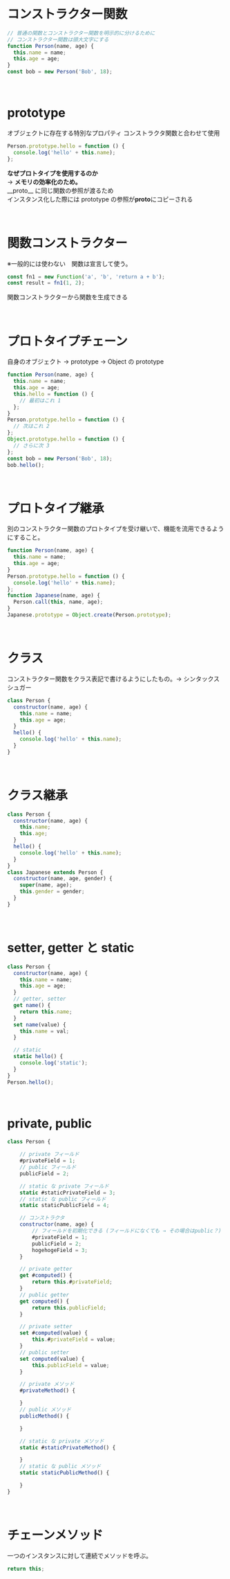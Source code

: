# コンストラクター関数

```js
// 普通の関数とコンストラクター関数を明示的に分けるために
// コンストラクター関数は頭大文字にする
function Person(name, age) {
  this.name = name;
  this.age = age;
}
const bob = new Person('Bob', 18);
```

<br />

# prototype

オブジェクトに存在する特別なプロパティ
コンストラクタ関数と合わせて使用

```js
Person.prototype.hello = function () {
  console.log('hello' + this.name);
};
```

**なぜプロトタイプを使用するのか**  
→ **メモリの効率化のため。**  
\_\_proto\_\_ に同じ関数の参照が渡るため  
インスタンス化した際には prototype の参照が**proto**にコピーされる

<br />

# 関数コンストラクター

※一般的には使わない　関数は宣言して使う。

```js
const fn1 = new Function('a', 'b', 'return a + b');
const result = fn1(1, 2);
```

関数コンストラクターから関数を生成できる

<br />

# プロトタイプチェーン

自身のオブジェクト → prototype → Object の prototype

```js
function Person(name, age) {
  this.name = name;
  this.age = age;
  this.hello = function () {
    // 最初はこれ 1
  };
}
Person.prototype.hello = function () {
  // 次はこれ 2
};
Object.prototype.hello = function () {
  // さらに次 3
};
const bob = new Person('Bob', 18);
bob.hello();
```

<br />

# プロトタイプ継承

別のコンストラクター関数のプロトタイプを受け継いで、機能を流用できるようにすること。

```js
function Person(name, age) {
  this.name = name;
  this.age = age;
}
Person.prototype.hello = function () {
  console.log('hello' + this.name);
};
function Japanese(name, age) {
  Person.call(this, name, age);
}
Japanese.prototype = Object.create(Person.prototype);
```

<br />

# クラス

コンストラクター関数をクラス表記で書けるようにしたもの。→ シンタックスシュガー

```js
class Person {
  constructor(name, age) {
    this.name = name;
    this.age = age;
  }
  hello() {
    console.log('hello' + this.name);
  }
}
```

<br />

# クラス継承

```js
class Person {
  constructor(name, age) {
    this.name;
    this.age;
  }
  hello() {
    console.log('hello' + this.name);
  }
}
class Japanese extends Person {
  constructor(name, age, gender) {
    super(name, age);
    this.gender = gender;
  }
}
```

<br />

# setter, getter と static

```js
class Person {
  constructor(name, age) {
    this.name = name;
    this.age = age;
  }
  // getter, setter
  get name() {
    return this.name;
  }
  set name(value) {
    this.name = val;
  }

  // static
  static hello() {
    console.log('static');
  }
}
Person.hello();
```

<br />

# private, public

```js
class Person {

    // private フィールド
    #privateField = 1;
    // public フィールド
    publicField = 2;

    // static な private フィールド
    static #staticPrivateField = 3;
    // static な public フィールド
    static staticPublicField = 4;

    // コンストラクタ
    constructor(name, age) {
        // フィールドを初期化できる (フィールドになくても → その場合はpublic？)
        #privateField = 1;
        publicField = 2;
        hogehogeField = 3;
    }

    // private getter
    get #computed() {
        return this.#privateField;
    }
    // public getter
    get computed() {
        return this.publicField;
    }

    // private setter
    set #computed(value) {
        this.#privateField = value;
    }
    // public setter
    set computed(value) {
        this.publicField = value;
    }

    // private メソッド
    #privateMethod() {

    }
    // public メソッド
    publicMethod() {

    }

    // static な private メソッド
    static #staticPrivateMethod() {

    }
    // static な public メソッド
    static staticPublicMethod() {

    }
}
```

<br />

# チェーンメソッド

一つのインスタンスに対して連続でメソッドを呼ぶ。

```js
return this;
```
